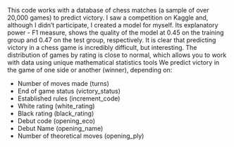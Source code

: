 This code works with a database of chess matches (a sample of over 20,000 games) to predict victory.
I saw a competition on Kaggle and, although I didn’t participate, I created a model for myself.
Its explanatory power - F1 measure, shows the quality of the model at 0.45 on the training group and 0.47 on the test group, respectively.
It is clear that predicting victory in a chess game is incredibly difficult, but interesting.
The distribution of games by rating is close to normal, which allows you to work with data using unique mathematical statistics tools
We predict victory in the game of one side or another (winner), depending on:
- Number of moves made (turns)
- End of game status (victory_status)
- Established rules (increment_code)
- White rating (white_rating)
- Black rating (black_rating)
- Debut code (opening_eco)
- Debut Name (opening_name)
- Number of theoretical moves (opening_ply)
